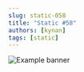 ```yaml
---
slug: static-058
title: "Static #58"
authors: [kynan]
tags: [static]
---
```


![Example banner](/img/stories/static/058.png)
